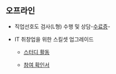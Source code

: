 ## 오프라인

   * 직업선호도 검사(L형) 수행 및 상담-[수료증](./offline1.jpg)-

   * IT 취창업을 위한 스킬셋 업그레이드
       * [스터디 활동](./offline2_1.doc)

       * [참여 확인서](./offline2_1.doc)

